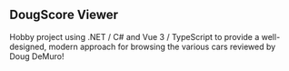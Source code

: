 ## DougScore Viewer

Hobby project using .NET / C# and Vue 3 / TypeScript to provide a well-designed, modern approach for browsing the various cars reviewed by Doug DeMuro!
